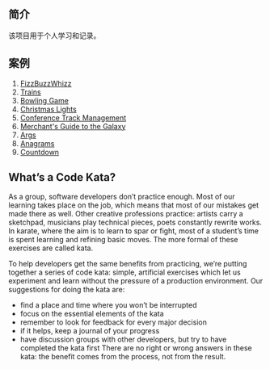 ## 简介
该项目用于个人学习和记录。

## 案例
1. [FizzBuzzWhizz](src/main/resources/fizzbuzzwhizz/README.md)
2. [Trains](src/main/resources/trains/README.md)
3. [Bowling Game](src/main/resources/bowlinggame/README.md)
4. [Christmas Lights](src/main/resources/christmaslights/README.md)
5. [Conference Track Management](src/main/resources/conferencetrackmanagement/README.md)
6. [Merchant's Guide to the Galaxy](src/main/resources/merchantguidetothegalaxy/README.md)
7. [Args](src/main/resources/args/README.md)
8. [Anagrams](src/main/resources/anagrams/README.md)
9. [Countdown](src/main/resources/countdowntimer/README.md)


## What’s a Code Kata?
As a group, software developers don’t practice enough. Most of our learning takes place on the job, which means that most of our mistakes get made there as well. Other creative professions practice: artists carry a sketchpad, musicians play technical pieces, poets constantly rewrite works. In karate, where the aim is to learn to spar or fight, most of a student’s time is spent learning and refining basic moves. The more formal of these exercises are called kata.

To help developers get the same benefits from practicing, we’re putting together a series of code kata: simple, artificial exercises which let us experiment and learn without the pressure of a production environment. Our suggestions for doing the kata are:

- find a place and time where you won’t be interrupted
- focus on the essential elements of the kata
- remember to look for feedback for every major decision
- if it helps, keep a journal of your progress
- have discussion groups with other developers, but try to have completed the kata first
There are no right or wrong answers in these kata: the benefit comes from the process, not from the result.